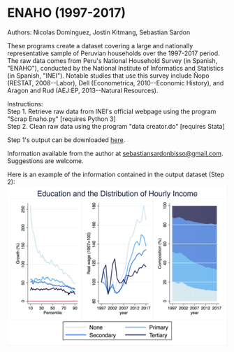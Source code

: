 # ENAHO (1997-2017)
Authors: Nicolas Dominguez, Jostin Kitmang, Sebastian Sardon

These programs create a dataset covering a large and nationally representative sample of Peruvian households over the 1997-2017 period. The raw data comes from Peru's National Household Survey (in Spanish, "ENAHO"), conducted by the National Institute of Informatics and Statistics (in Spanish, "INEI"). Notable studies that use this survey include Ñopo (RESTAT, 2008--Labor), Dell (Econometrica, 2010--Economic History), and Aragon and Rud (AEJ:EP, 2013--Natural Resources).

Instructions:\
    Step 1. Retrieve raw data from INEI's official webpage using the program "Scrap Enaho.py" [requires Python 3] \
    Step 2. Clean raw data using the program "data creator.do" [requires Stata]

Step 1's output can be downloaded [here](https://www.dropbox.com/sh/qvrws0dhshphcx6/AACOtIi1CXRA615O6L0n1QKYa?dl=0).

Information available from the author at sebastiansardonbisso@gmail.com. Suggestions are welcome.

Here is an example of the information contained in the output dataset (Step 2):
![](images/1_educ.png)

